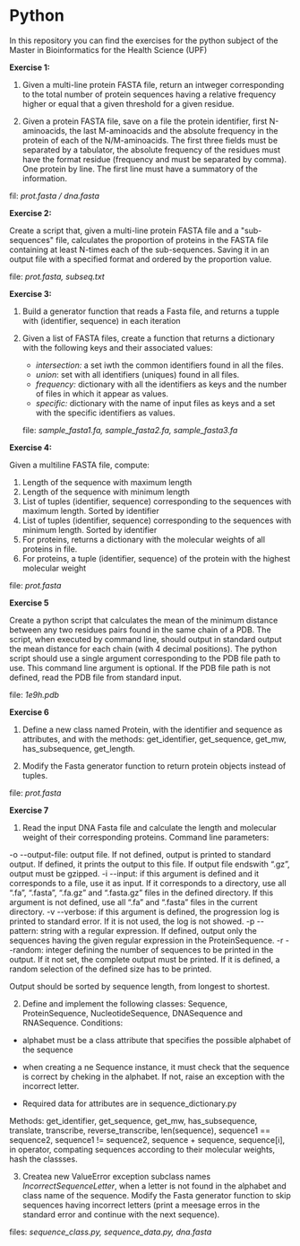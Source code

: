 # Python

In this repository you can find the exercises for the python subject of the Master in Bioinformatics for the Health Science (UPF)

**Exercise 1:** 

1. Given a multi-line protein FASTA file, return an intweger corresponding to the total number of protein sequences having a relative frequency higher or equal that a given threshold for a given residue.

2. Given a protein FASTA file, save on a file the protein identifier, first N-aminoacids, the last M-aminoacids and the absolute frequency in the protein of each of the N/M-aminoacids. The first three fields must be separated by a tabulator, the absolute frequency of the residues must have the format residue (frequency and must be separated by comma). One protein by line. The first line must have a summatory of the information.

  fil: *prot.fasta / dna.fasta*

**Exercise 2:** 

Create a script that, given a multi-line protein FASTA file and a "sub-sequences" file, calculates the proportion of proteins in the FASTA file containing at least N-times each of the sub-sequences. Saving it in an output file with a specified format and ordered by the proportion value.
  
  file: *prot.fasta, subseq.txt*
  
**Exercise 3:**

1. Build a generator function that reads a Fasta file, and returns a tupple with (identifier, sequence) in each iteration

2. Given a list of FASTA files, create a function that returns a dictionary with the following keys and their associated values:
  
   - *intersection:* a set iwth the common identifiers found in all the files.
   - *union*: set with all identifiers (uniques) found in all files.
   - *frequency:* dictionary with all the identifiers as keys and the number of files in which it appear as values.
   - *specific:* dictionary with the name of input files as keys and a set with the specific identifiers as values.
   
   file: *sample_fasta1.fa, sample_fasta2.fa, sample_fasta3.fa*
   
**Exercise 4:**

Given a multiline FASTA file, compute:
  1. Length of the sequence with maximum length
  2. Length of the sequence with minimum length
  3. List of tuples (identifier, sequence) corresponding to the sequences with maximum length. Sorted by identifier
  4. List of tuples (identifier, sequence) corresponding to the sequences with minimum length. Sorted by identifier
  5. For proteins, returns a dictionary with the molecular weights of all proteins in file. 
  6. For proteins, a tuple (identifier, sequence) of the protein with the highest molecular weight
  
  file: *prot.fasta*
  
**Exercise 5**

Create a python script that calculates the mean of the minimum distance between any two residues pairs found in the same chain of a PDB. The script, when executed by command line, should output in standard output the mean distance for each chain (with 4 decimal positions). The python script should use a single argument corresponding to the PDB file path to use. This command line argument is optional. If the PDB file path is not defined, read the PDB file from standard input.
  
  file: *1e9h.pdb*

**Exercise 6**

1. Define a new class named Protein, with the identifier and sequence as attributes, and with the methods: get_identifier, get_sequence, get_mw, has_subsequence, get_length.

2. Modify the Fasta generator function to return protein objects instead of tuples.

  file: *prot.fasta*

**Exercise 7**

1. Read the input DNA Fasta file and calculate the length and molecular weight of their corresponding proteins.
Command line parameters:

  -o --output-file: output file. If not defined, output is printed to standard output. If
defined, it prints the output to this file. If output file endswith “.gz”, output must be
gzipped.
  -i --input: if this argument is defined and it corresponds to a file, use it as input. If it
corresponds to a directory, use all “.fa”, “.fasta”, “.fa.gz” and “.fasta.gz” files in the defined directory. If this argument is not defined, use all “.fa” and “.fasta” files in the current directory.
  -v --verbose: if this argument is defined, the progression log is printed to standard error. If it is not used, the log is not showed.
  -p --pattern: string with a regular expression. If defined, output only the sequences having the given regular expression in the ProteinSequence.
  -r --random: integer defining the number of sequences to be printed in the output. If it not set, the complete output must be printed. If it is defined, a random selection of the defined size has to be printed.
 
Output should be sorted by sequence length, from longest to shortest.

2. Define and implement the following classes: Sequence, ProteinSequence, NucleotideSequence, DNASequence and RNASequence.
Conditions:
- alphabet must be a class attribute that specifies the possible alphabet of the sequence

- when creating a ne Sequence instance, it must check that the sequence is correct by cheking in the alphabet. If not, raise an exception with the incorrect letter.

- Required data for attributes are in sequence_dictionary.py

Methods: get_identifier, get_sequence, get_mw, has_subsequence, translate, transcribe, reverse_transcribe, len(sequence), sequence1 == sequence2, sequence1 != sequence2, sequence + sequence, sequence[i], in operator, compating sequences according to their molecular weights, hash the classses.

3. Createa new ValueError exception subclass names *IncorrectSequenceLetter*, when a letter is not found in the alphabet and class name of the sequence. Modify the Fasta generator function to skip sequences having incorrect letters (print a meesage erros in the standard error and continue with the next sequence).

  files: *sequence_class.py, sequence_data.py, dna.fasta*
